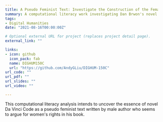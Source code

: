 ```yaml
---
title: A Pseudo Feminist Text: Investigate the Construction of the Female Images in Dan Brown’s Novel The Da Vinci Code
summary: A computational literacy work investigating Dan Brwon's novel The Da Vinci Code.
tags:
- Digital Humanities
date: "2021-08-16T00:00:00Z"

# Optional external URL for project (replaces project detail page).
external_link: ""

links:
- icon: github
  icon_pack: fab
  name: DIGHUM150C
  url: "https://github.com/AndyGLiu/DIGHUM-150C"
url_code: ""
url_pdf: ""
url_slides: ""
url_video: ""

---
```

This computational literacy analysis intends to uncover the essence of novel Da Vinci Code as a pseudo feminist text written by male author who seems to argue for women's rights in his book.
